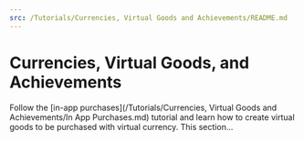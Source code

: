 ```yaml
---
src: /Tutorials/Currencies, Virtual Goods and Achievements/README.md
---
```


# Currencies, Virtual Goods, and Achievements

Follow the [in-app purchases](/Tutorials/Currencies, Virtual Goods and Achievements/In App Purchases.md) tutorial and learn how to create virtual goods to be purchased with virtual currency.
This section...
